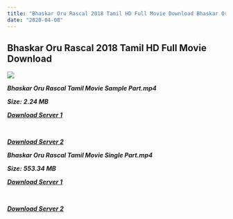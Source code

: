 ```yaml
---
title: "Bhaskar Oru Rascal 2018 Tamil HD Full Movie Download Bhaskar Oru Rascal Tamil HD Movie Download"
date: "2020-04-08"
---
```


## Bhaskar Oru Rascal 2018 Tamil HD Full Movie Download 

![](https://images.moviebuff.com/ed9be68c-e819-409c-9a34-976fcc192b6d?w=1000)

**_Bhaskar Oru Rascal Tamil Movie Sample Part.mp4_**

**_Size:_** **_2.24 MB_**

**_[Download Server 1](http://b2.wetransfer.vip/files/Tamil{dd491190c7c44e72d5bc6265d8d28d52dc406d5dbea1734fee0f652b09d71bf7}20Movies/Tamil{dd491190c7c44e72d5bc6265d8d28d52dc406d5dbea1734fee0f652b09d71bf7}202018{dd491190c7c44e72d5bc6265d8d28d52dc406d5dbea1734fee0f652b09d71bf7}20Movies/Bhaskar{dd491190c7c44e72d5bc6265d8d28d52dc406d5dbea1734fee0f652b09d71bf7}20Oru{dd491190c7c44e72d5bc6265d8d28d52dc406d5dbea1734fee0f652b09d71bf7}20Rascal{dd491190c7c44e72d5bc6265d8d28d52dc406d5dbea1734fee0f652b09d71bf7}20(2018)/Bhaskar{dd491190c7c44e72d5bc6265d8d28d52dc406d5dbea1734fee0f652b09d71bf7}20Oru{dd491190c7c44e72d5bc6265d8d28d52dc406d5dbea1734fee0f652b09d71bf7}20Rascal{dd491190c7c44e72d5bc6265d8d28d52dc406d5dbea1734fee0f652b09d71bf7}20(2018){dd491190c7c44e72d5bc6265d8d28d52dc406d5dbea1734fee0f652b09d71bf7}20HDRip/Bhaskar{dd491190c7c44e72d5bc6265d8d28d52dc406d5dbea1734fee0f652b09d71bf7}20Oru{dd491190c7c44e72d5bc6265d8d28d52dc406d5dbea1734fee0f652b09d71bf7}20Rascal{dd491190c7c44e72d5bc6265d8d28d52dc406d5dbea1734fee0f652b09d71bf7}20Sample{dd491190c7c44e72d5bc6265d8d28d52dc406d5dbea1734fee0f652b09d71bf7}20(640x360).mp4)_**

**_[  
](http://b2.wetransfer.vip/files/Tamil{dd491190c7c44e72d5bc6265d8d28d52dc406d5dbea1734fee0f652b09d71bf7}20Movies/Tamil{dd491190c7c44e72d5bc6265d8d28d52dc406d5dbea1734fee0f652b09d71bf7}202018{dd491190c7c44e72d5bc6265d8d28d52dc406d5dbea1734fee0f652b09d71bf7}20Movies/Bhaskar{dd491190c7c44e72d5bc6265d8d28d52dc406d5dbea1734fee0f652b09d71bf7}20Oru{dd491190c7c44e72d5bc6265d8d28d52dc406d5dbea1734fee0f652b09d71bf7}20Rascal{dd491190c7c44e72d5bc6265d8d28d52dc406d5dbea1734fee0f652b09d71bf7}20(2018)/Bhaskar{dd491190c7c44e72d5bc6265d8d28d52dc406d5dbea1734fee0f652b09d71bf7}20Oru{dd491190c7c44e72d5bc6265d8d28d52dc406d5dbea1734fee0f652b09d71bf7}20Rascal{dd491190c7c44e72d5bc6265d8d28d52dc406d5dbea1734fee0f652b09d71bf7}20(2018){dd491190c7c44e72d5bc6265d8d28d52dc406d5dbea1734fee0f652b09d71bf7}20HDRip/Bhaskar{dd491190c7c44e72d5bc6265d8d28d52dc406d5dbea1734fee0f652b09d71bf7}20Oru{dd491190c7c44e72d5bc6265d8d28d52dc406d5dbea1734fee0f652b09d71bf7}20Rascal{dd491190c7c44e72d5bc6265d8d28d52dc406d5dbea1734fee0f652b09d71bf7}20Sample{dd491190c7c44e72d5bc6265d8d28d52dc406d5dbea1734fee0f652b09d71bf7}20(640x360).mp4)_**

**_[Download Server 2](http://b2.wetransfer.vip/files/Tamil{dd491190c7c44e72d5bc6265d8d28d52dc406d5dbea1734fee0f652b09d71bf7}20Movies/Tamil{dd491190c7c44e72d5bc6265d8d28d52dc406d5dbea1734fee0f652b09d71bf7}202018{dd491190c7c44e72d5bc6265d8d28d52dc406d5dbea1734fee0f652b09d71bf7}20Movies/Bhaskar{dd491190c7c44e72d5bc6265d8d28d52dc406d5dbea1734fee0f652b09d71bf7}20Oru{dd491190c7c44e72d5bc6265d8d28d52dc406d5dbea1734fee0f652b09d71bf7}20Rascal{dd491190c7c44e72d5bc6265d8d28d52dc406d5dbea1734fee0f652b09d71bf7}20(2018)/Bhaskar{dd491190c7c44e72d5bc6265d8d28d52dc406d5dbea1734fee0f652b09d71bf7}20Oru{dd491190c7c44e72d5bc6265d8d28d52dc406d5dbea1734fee0f652b09d71bf7}20Rascal{dd491190c7c44e72d5bc6265d8d28d52dc406d5dbea1734fee0f652b09d71bf7}20(2018){dd491190c7c44e72d5bc6265d8d28d52dc406d5dbea1734fee0f652b09d71bf7}20HDRip/Bhaskar{dd491190c7c44e72d5bc6265d8d28d52dc406d5dbea1734fee0f652b09d71bf7}20Oru{dd491190c7c44e72d5bc6265d8d28d52dc406d5dbea1734fee0f652b09d71bf7}20Rascal{dd491190c7c44e72d5bc6265d8d28d52dc406d5dbea1734fee0f652b09d71bf7}20Sample{dd491190c7c44e72d5bc6265d8d28d52dc406d5dbea1734fee0f652b09d71bf7}20(640x360).mp4)_**

**_Bhaskar Oru Rascal Tamil Movie Single Part.mp4_**

**_Size:_** **_553.34 MB_**

**_[Download Server 1](http://b2.wetransfer.vip/files/Tamil{dd491190c7c44e72d5bc6265d8d28d52dc406d5dbea1734fee0f652b09d71bf7}20Movies/Tamil{dd491190c7c44e72d5bc6265d8d28d52dc406d5dbea1734fee0f652b09d71bf7}202018{dd491190c7c44e72d5bc6265d8d28d52dc406d5dbea1734fee0f652b09d71bf7}20Movies/Bhaskar{dd491190c7c44e72d5bc6265d8d28d52dc406d5dbea1734fee0f652b09d71bf7}20Oru{dd491190c7c44e72d5bc6265d8d28d52dc406d5dbea1734fee0f652b09d71bf7}20Rascal{dd491190c7c44e72d5bc6265d8d28d52dc406d5dbea1734fee0f652b09d71bf7}20(2018)/Bhaskar{dd491190c7c44e72d5bc6265d8d28d52dc406d5dbea1734fee0f652b09d71bf7}20Oru{dd491190c7c44e72d5bc6265d8d28d52dc406d5dbea1734fee0f652b09d71bf7}20Rascal{dd491190c7c44e72d5bc6265d8d28d52dc406d5dbea1734fee0f652b09d71bf7}20(2018){dd491190c7c44e72d5bc6265d8d28d52dc406d5dbea1734fee0f652b09d71bf7}20HDRip/Bhaskar{dd491190c7c44e72d5bc6265d8d28d52dc406d5dbea1734fee0f652b09d71bf7}20Oru{dd491190c7c44e72d5bc6265d8d28d52dc406d5dbea1734fee0f652b09d71bf7}20Rascal{dd491190c7c44e72d5bc6265d8d28d52dc406d5dbea1734fee0f652b09d71bf7}20Single{dd491190c7c44e72d5bc6265d8d28d52dc406d5dbea1734fee0f652b09d71bf7}20Part{dd491190c7c44e72d5bc6265d8d28d52dc406d5dbea1734fee0f652b09d71bf7}20(640x360).mp4)_**

**_[  
](http://b2.wetransfer.vip/files/Tamil{dd491190c7c44e72d5bc6265d8d28d52dc406d5dbea1734fee0f652b09d71bf7}20Movies/Tamil{dd491190c7c44e72d5bc6265d8d28d52dc406d5dbea1734fee0f652b09d71bf7}202018{dd491190c7c44e72d5bc6265d8d28d52dc406d5dbea1734fee0f652b09d71bf7}20Movies/Bhaskar{dd491190c7c44e72d5bc6265d8d28d52dc406d5dbea1734fee0f652b09d71bf7}20Oru{dd491190c7c44e72d5bc6265d8d28d52dc406d5dbea1734fee0f652b09d71bf7}20Rascal{dd491190c7c44e72d5bc6265d8d28d52dc406d5dbea1734fee0f652b09d71bf7}20(2018)/Bhaskar{dd491190c7c44e72d5bc6265d8d28d52dc406d5dbea1734fee0f652b09d71bf7}20Oru{dd491190c7c44e72d5bc6265d8d28d52dc406d5dbea1734fee0f652b09d71bf7}20Rascal{dd491190c7c44e72d5bc6265d8d28d52dc406d5dbea1734fee0f652b09d71bf7}20(2018){dd491190c7c44e72d5bc6265d8d28d52dc406d5dbea1734fee0f652b09d71bf7}20HDRip/Bhaskar{dd491190c7c44e72d5bc6265d8d28d52dc406d5dbea1734fee0f652b09d71bf7}20Oru{dd491190c7c44e72d5bc6265d8d28d52dc406d5dbea1734fee0f652b09d71bf7}20Rascal{dd491190c7c44e72d5bc6265d8d28d52dc406d5dbea1734fee0f652b09d71bf7}20Single{dd491190c7c44e72d5bc6265d8d28d52dc406d5dbea1734fee0f652b09d71bf7}20Part{dd491190c7c44e72d5bc6265d8d28d52dc406d5dbea1734fee0f652b09d71bf7}20(640x360).mp4)_**

**_[Download Server 2](http://b2.wetransfer.vip/files/Tamil{dd491190c7c44e72d5bc6265d8d28d52dc406d5dbea1734fee0f652b09d71bf7}20Movies/Tamil{dd491190c7c44e72d5bc6265d8d28d52dc406d5dbea1734fee0f652b09d71bf7}202018{dd491190c7c44e72d5bc6265d8d28d52dc406d5dbea1734fee0f652b09d71bf7}20Movies/Bhaskar{dd491190c7c44e72d5bc6265d8d28d52dc406d5dbea1734fee0f652b09d71bf7}20Oru{dd491190c7c44e72d5bc6265d8d28d52dc406d5dbea1734fee0f652b09d71bf7}20Rascal{dd491190c7c44e72d5bc6265d8d28d52dc406d5dbea1734fee0f652b09d71bf7}20(2018)/Bhaskar{dd491190c7c44e72d5bc6265d8d28d52dc406d5dbea1734fee0f652b09d71bf7}20Oru{dd491190c7c44e72d5bc6265d8d28d52dc406d5dbea1734fee0f652b09d71bf7}20Rascal{dd491190c7c44e72d5bc6265d8d28d52dc406d5dbea1734fee0f652b09d71bf7}20(2018){dd491190c7c44e72d5bc6265d8d28d52dc406d5dbea1734fee0f652b09d71bf7}20HDRip/Bhaskar{dd491190c7c44e72d5bc6265d8d28d52dc406d5dbea1734fee0f652b09d71bf7}20Oru{dd491190c7c44e72d5bc6265d8d28d52dc406d5dbea1734fee0f652b09d71bf7}20Rascal{dd491190c7c44e72d5bc6265d8d28d52dc406d5dbea1734fee0f652b09d71bf7}20Single{dd491190c7c44e72d5bc6265d8d28d52dc406d5dbea1734fee0f652b09d71bf7}20Part{dd491190c7c44e72d5bc6265d8d28d52dc406d5dbea1734fee0f652b09d71bf7}20(640x360).mp4)_**

